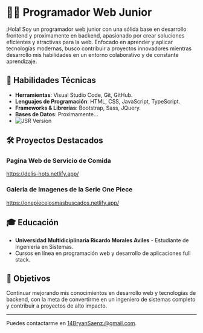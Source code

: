 # 👨‍💻 Programador Web Junior

¡Hola! Soy un programador web junior con una sólida base en desarrollo frontend y proximamente en backend, apasionado por crear soluciones eficientes y atractivas para la web. Enfocado en aprender y aplicar tecnologías modernas, busco contribuir a proyectos innovadores mientras desarrollo mis habilidades en un entorno colaborativo y de constante aprendizaje.

## 💼 Habilidades Técnicas

- **Herramientas**: Visual Studio Code, Git, GitHub.
- **Lenguajes de Programación**: HTML, CSS, JavaScript, TypeScript.
- **Frameworks & Librerías**: Bootstrap, Sass, JQuery.
- **Bases de Datos**: Proximamente...
- ![JSR Version](https://img.shields.io/jsr/v/:scope/:packageName)


## 🛠️ Proyectos Destacados

### Pagina Web de Servicio de Comida
https://delis-hots.netlify.app/

### Galeria de Imagenes de la Serie One Piece
https://onepiecelosmasbuscados.netlify.app/

## 🎓 Educación

- **Universidad Multidiciplinaria Ricardo Morales Aviles** - Estudiante de Ingeniería en Sistemas.
- Cursos en línea en programación web y desarrollo de aplicaciones full stack.

## 🌱 Objetivos

Continuar mejorando mis conocimientos en desarrollo web y tecnologías de backend, con la meta de convertirme en un ingeniero de sistemas completo y contribuir a proyectos de alto impacto.

---

Puedes contactarme en 14BryanSaenz.@gmail.com.

